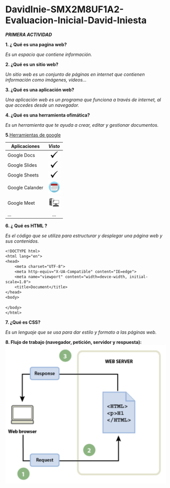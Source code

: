 # DavidInie-SMX2M8UF1A2-Evaluacion-Inicial-David-Iniesta
**_PRIMERA ACTIVIDAD_**

__1. ¿ Qué es una pagina web?__

*Es un espacio que contiene información.*

__2. ¿Qué es un sitio web?__

*Un sitio web es un conjunto de páginas en internet que contienen información como imágenes, videos...*

__3. ¿Qué es una aplicación web?__

*Una aplicación web es un programa que funciona a través de internet, al que accedes desde un navegador.*

__4. ¿Qué es una herramienta ofimática?__

*Es un herramienta que te ayuda a crear, editar y gestionar documentos.*

__5__.[Herramientas de google](https://www.google.com/intl/es-419/chrome/browser-tools/ "Herramientas de google")

|__Aplicaciones__|**_Visto_** |
|-----------|:----------:|
|Google Docs |<img src="https://github.com/DavidInie/DavidInie-SMX2M8UF1A2-Evaluacion-Inicial-David-Iniesta/blob/main/VIsto.jpeg" alt="Visto" width="40"/>|
|Google Slides |<img src="https://github.com/DavidInie/DavidInie-SMX2M8UF1A2-Evaluacion-Inicial-David-Iniesta/blob/main/VIsto.jpeg" alt="Visto" width="40"/>|
|Google Sheets |<img src="https://github.com/DavidInie/DavidInie-SMX2M8UF1A2-Evaluacion-Inicial-David-Iniesta/blob/main/VIsto.jpeg" alt="Visto" width="40"/>|
|Google Calander|<img src="https://github.com/DavidInie/DavidInie-SMX2M8UF1A2-Evaluacion-Inicial-David-Iniesta/blob/main/R.png" alt="Calendario" width="40"/>|
|Google Meet|<img src="https://github.com/DavidInie/DavidInie-SMX2M8UF1A2-Evaluacion-Inicial-David-Iniesta/blob/main/OIP.jpeg" alt="Ordenador" width="40"/>|
|...|...|


__6. ¿ Qué es __HTML__ ?__

*Es el código que se utiliza para estructurar y desplegar una página web y sus contenidos.*

```
<!DOCTYPE html>
<html lang="en">
<head>
    <meta charset="UTF-8">
    <meta http-equiv="X-UA-Compatible" content="IE=edge">
    <meta name="viewport" content="width=devce-width, initial-scale=1.0">
    <title>Document</title>
</head>
<body>

</body>
</html>
```


__7. ¿Qué es CSS?__

*Es un lenguaje que se usa para dar estilo y formato a las páginas web.*

__8. Flujo de trabajo (navegador, petición, servidor y respuesta):__
<img src="https://github.com/DavidInie/DavidInie-SMX2M8UF1A2-Evaluacion-Inicial-David-Iniesta/blob/main/Captura%20de%20pantalla%202024-09-26%20122341.png" alt="Visto" width="500"/>









